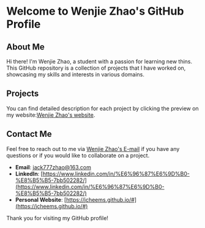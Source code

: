 # Welcome to Wenjie Zhao's GitHub Profile

## About Me
Hi there! I'm Wenjie Zhao, a student with a passion for learning new thins. This GitHub repository is a collection of projects that I have worked on, showcasing my skills and interests in various domains. 

## Projects
You can find detailed description for each project by clicking the preview on my website:[Wenjie Zhao's website](https://jcheems.github.io/#).

## Contact Me
Feel free to reach out to me via [Wenjie Zhao's E-mail](jack777zhao@163.com) if you have any questions or if you would like to collaborate on a project.

- **Email**: [jack777zhao@163.com](jack777zhao@163.com)
- **LinkedIn**: [https://www.linkedin.com/in/%E6%96%87%E6%9D%B0-%E8%B5%B5-7bb502282/](https://www.linkedin.com/in/%E6%96%87%E6%9D%B0-%E8%B5%B5-7bb502282/)
- **Personal Website**: [https://jcheems.github.io/#](https://jcheems.github.io/#)

Thank you for visiting my GitHub profile!
